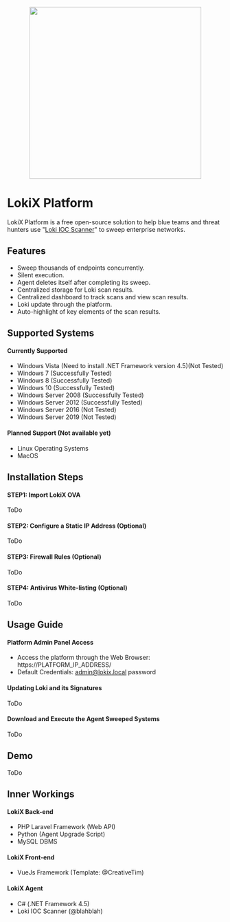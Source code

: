 <p align="center"><img src="https://github.com/alph4w0lf/LokiX/blob/master/lokix-banner.png" width="400"></p>

# LokiX Platform
LokiX Platform is a free open-source solution to help blue teams and threat hunters use "[Loki IOC Scanner](https://github.com/Neo23x0/Loki)" to sweep enterprise networks.

## Features
- Sweep thousands of endpoints concurrently.
- Silent execution.
- Agent deletes itself after completing its sweep.
- Centralized storage for Loki scan results.
- Centralized dashboard to track scans and view scan results.
- Loki update through the platform.
- Auto-highlight of key elements of the scan results.

## Supported Systems
#### Currently Supported
- Windows Vista (Need to install .NET Framework version 4.5)(Not Tested)
- Windows 7 (Successfully Tested)
- Windows 8 (Successfully Tested)
- Windows 10 (Successfully Tested)
- Windows Server 2008 (Successfully Tested)
- Windows Server 2012 (Successfully Tested)
- Windows Server 2016 (Not Tested)
- Windows Server 2019 (Not Tested)
#### Planned Support (Not available yet)
- Linux Operating Systems
- MacOS

## Installation Steps
#### STEP1: Import LokiX OVA
ToDo
#### STEP2: Configure a Static IP Address (Optional)
ToDo
#### STEP3: Firewall Rules (Optional)
ToDo
#### STEP4: Antivirus White-listing (Optional)
ToDo



## Usage Guide
#### Platform Admin Panel Access
- Access the platform through the Web Browser:
https://PLATFORM_IP_ADDRESS/
- Default Credentials:
admin@lokix.local
password
#### Updating Loki and its Signatures
ToDo
#### Download and Execute the Agent Sweeped Systems
ToDo


## Demo
ToDo

## Inner Workings
#### LokiX Back-end
- PHP Laravel Framework (Web API)
- Python (Agent Upgrade Script)
- MySQL DBMS
#### LokiX Front-end
- VueJs Framework (Template: @CreativeTim)
#### LokiX Agent
- C# (.NET Framework 4.5)
- Loki IOC Scanner (@blahblah)



